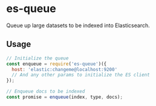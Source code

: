 # es-queue

Queue up large datasets to be indexed into Elasticsearch.

## Usage

```javascript
// Initialize the queue
const enqueue = require('es-queue')({
  host: 'elastic:changeme@localhost:9200'
  // And any other params to initialize the ES client
});

// Enqueue docs to be indexed
const promise = enqueue(index, type, docs);
```
